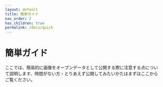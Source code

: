 ```yaml
---
layout: default
title: 簡単ガイド
nav_order: 2
has_children: true
permalink: /docs/quick
---
```



# 簡単ガイド  
ここでは、簡易的に画像をオープンデータとして公開する際に注意する点について説明します、時間がない方・とりあえず公開してみたいかたはまずはここからご覧ください。




